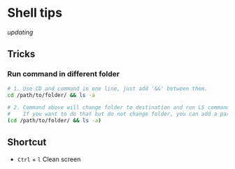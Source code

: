# Shell tips

_updating_

## Tricks


### Run command in different folder

```sh
# 1. Use CD and command in one line, just add '&&' between them.
cd /path/to/folder/ && ls -a

# 2. Command above will change folder to destination and run LS command
#    If you want to do that but do not change folder, you can add a parenthesis:
(cd /path/to/folder/ && ls -a)
```


## Shortcut

- `Ctrl` + `l`					Clean screen
